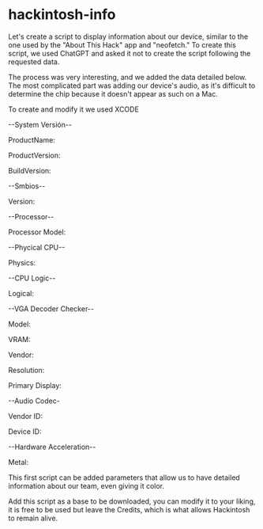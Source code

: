 # hackintosh-info


Let's create a script to display information about our device, similar to the one used by the "About This Hack" app and "neofetch." To create this script, we used ChatGPT and asked it not to create the script following the requested data.

The process was very interesting, and we added the data detailed below. The most complicated part was adding our device's audio, as it's difficult to determine the chip because it doesn't appear as such on a Mac.

To create and modify it we used XCODE

 --System Versión--
 
ProductName: 

ProductVersion:

BuildVersion: 


 --Smbios--
 
Version: 

 --Processor--
 
Processor Model:

--Phycical CPU--
 
Physics:

--CPU Logic--
 
Logical:

--VGA Decoder Checker--
 
Model: 

VRAM: 

Vendor: 

Resolution: 

Primary Display:


--Audio Codec-
 
Vendor ID:

Device ID:

--Hardware Acceleration--

Metal: 


This first script can be added parameters that allow us to have detailed information about our team, even giving it color.

Add this script as a base to be downloaded, you can modify it to your liking, it is free to be used but leave the Credits, which is what allows Hackintosh to remain alive.




